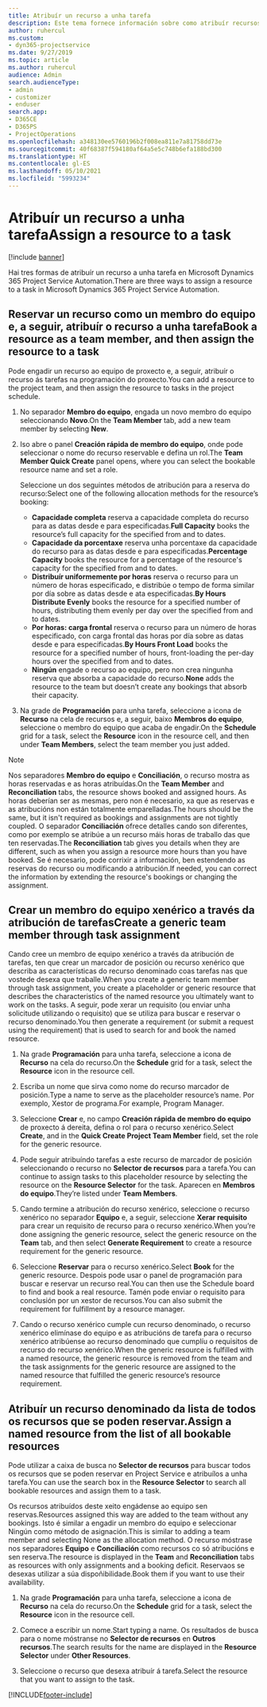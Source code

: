 ```yaml
---
title: Atribuír un recurso a unha tarefa
description: Este tema fornece información sobre como atribuír recursos a tarefas.
author: ruhercul
ms.custom:
- dyn365-projectservice
ms.date: 9/27/2019
ms.topic: article
ms.author: ruhercul
audience: Admin
search.audienceType:
- admin
- customizer
- enduser
search.app:
- D365CE
- D365PS
- ProjectOperations
ms.openlocfilehash: a348130ee5760196b2f008ea811e7a81758dd73e
ms.sourcegitcommit: 40f68387f594180af64a5e5c748b6efa188bd300
ms.translationtype: HT
ms.contentlocale: gl-ES
ms.lasthandoff: 05/10/2021
ms.locfileid: "5993234"
---
```

# <a name="assign-a-resource-to-a-task"></a><span data-ttu-id="159c5-103">Atribuír un recurso a unha tarefa</span><span class="sxs-lookup"><span data-stu-id="159c5-103">Assign a resource to a task</span></span>

[!include [banner](../includes/psa-now-project-operations.md)]

<span data-ttu-id="159c5-104">Hai tres formas de atribuír un recurso a unha tarefa en Microsoft Dynamics 365 Project Service Automation.</span><span class="sxs-lookup"><span data-stu-id="159c5-104">There are three ways to assign a resource to a task in Microsoft Dynamics 365 Project Service Automation.</span></span>

## <a name="book-a-resource-as-a-team-member-and-then-assign-the-resource-to-a-task"></a><span data-ttu-id="159c5-105">Reservar un recurso como un membro do equipo e, a seguir, atribuír o recurso a unha tarefa</span><span class="sxs-lookup"><span data-stu-id="159c5-105">Book a resource as a team member, and then assign the resource to a task</span></span>

<span data-ttu-id="159c5-106">Pode engadir un recurso ao equipo de proxecto e, a seguir, atribuír o recurso ás tarefas na programación do proxecto.</span><span class="sxs-lookup"><span data-stu-id="159c5-106">You can add a resource to the project team, and then assign the resource to tasks in the project schedule.</span></span>

1. <span data-ttu-id="159c5-107">No separador **Membro do equipo**, engada un novo membro do equipo seleccionando **Novo**.</span><span class="sxs-lookup"><span data-stu-id="159c5-107">On the **Team Member** tab, add a new team member by selecting **New**.</span></span> 

2. <span data-ttu-id="159c5-108">Iso abre o panel **Creación rápida de membro do equipo**, onde pode seleccionar o nome do recurso reservable e defina un rol.</span><span class="sxs-lookup"><span data-stu-id="159c5-108">The **Team Member Quick Create** panel opens, where you can select the bookable resource name and set a role.</span></span> 

    <span data-ttu-id="159c5-109">Seleccione un dos seguintes métodos de atribución para a reserva do recurso:</span><span class="sxs-lookup"><span data-stu-id="159c5-109">Select one of the following allocation methods for the resource’s booking:</span></span>

    - <span data-ttu-id="159c5-110">**Capacidade completa** reserva a capacidade completa do recurso para as datas desde e para especificadas.</span><span class="sxs-lookup"><span data-stu-id="159c5-110">**Full Capacity** books the resource’s full capacity for the specified from and to dates.</span></span>
    - <span data-ttu-id="159c5-111">**Capacidade da porcentaxe** reserva unha porcentaxe da capacidade do recurso para as datas desde e para especificadas.</span><span class="sxs-lookup"><span data-stu-id="159c5-111">**Percentage Capacity** books the resource for a percentage of the resource's capacity for the specified from and to dates.</span></span>
    - <span data-ttu-id="159c5-112">**Distribuír uniformemente por horas** reserva o recurso para un número de horas especificado, e distribúe o tempo de forma similar por día sobre as datas desde e ata especificadas.</span><span class="sxs-lookup"><span data-stu-id="159c5-112">**By Hours Distribute Evenly** books the resource for a specified number of hours, distributing them evenly per day over the specified from and to dates.</span></span>
    - <span data-ttu-id="159c5-113">**Por horas: carga frontal** reserva o recurso para un número de horas especificado, con carga frontal das horas por día sobre as datas desde e para especificadas.</span><span class="sxs-lookup"><span data-stu-id="159c5-113">**By Hours Front Load** books the resource for a specified number of hours, front-loading the per-day hours over the specified from and to dates.</span></span>
    - <span data-ttu-id="159c5-114">**Ningún** engade o recurso ao equipo, pero non crea ningunha reserva que absorba a capacidade do recurso.</span><span class="sxs-lookup"><span data-stu-id="159c5-114">**None** adds the resource to the team but doesn’t create any bookings that absorb their capacity.</span></span>

3. <span data-ttu-id="159c5-115">Na grade de **Programación** para unha tarefa, seleccione a icona de **Recurso** na cela de recursos e, a seguir, baixo **Membros do equipo**, seleccione o membro do equipo que acaba de engadir.</span><span class="sxs-lookup"><span data-stu-id="159c5-115">On the **Schedule** grid for a task, select the **Resource** icon in the resource cell, and then under **Team Members**, select the team member you just added.</span></span> 

> [!NOTE]
> <span data-ttu-id="159c5-116">Nos separadores **Membro do equipo** e **Conciliación**, o recurso mostra as horas reservadas e as horas atribuídas.</span><span class="sxs-lookup"><span data-stu-id="159c5-116">On the **Team Member** and **Reconciliation** tabs, the resource shows booked and assigned hours.</span></span> <span data-ttu-id="159c5-117">As horas deberían ser as mesmas, pero non é necesario, xa que as reservas e as atribucións non están totalmente emparelladas.</span><span class="sxs-lookup"><span data-stu-id="159c5-117">The hours should be the same, but it isn't required as bookings and assignments are not tightly coupled.</span></span> <span data-ttu-id="159c5-118">O separador **Conciliación** ofrece detalles cando son diferentes, como por exemplo se atribúe a un recurso máis horas de traballo das que ten reservadas.</span><span class="sxs-lookup"><span data-stu-id="159c5-118">The **Reconciliation** tab gives you details when they are different, such as when you assign a resource more hours than you have booked.</span></span> <span data-ttu-id="159c5-119">Se é necesario, pode corrixir a información, ben estendendo as reservas do recurso ou modificando a atribución.</span><span class="sxs-lookup"><span data-stu-id="159c5-119">If needed, you can correct the information by extending the resource's bookings or changing the assignment.</span></span>

## <a name="create-a-generic-team-member-through-task-assignment"></a><span data-ttu-id="159c5-120">Crear un membro do equipo xenérico a través da atribución de tarefas</span><span class="sxs-lookup"><span data-stu-id="159c5-120">Create a generic team member through task assignment</span></span>

<span data-ttu-id="159c5-121">Cando cree un membro de equipo xenérico a través da atribución de tarefas, ten que crear un marcador de posición ou recurso xenérico que describa as características do recurso denominado coas tarefas nas que vostede desexa que traballe.</span><span class="sxs-lookup"><span data-stu-id="159c5-121">When you create a generic team member through task assignment, you create a placeholder or generic resource that describes the characteristics of the named resource you ultimately want to work on the tasks.</span></span> <span data-ttu-id="159c5-122">A seguir, pode xerar un requisito (ou enviar unha solicitude utilizando o requisito) que se utiliza para buscar e reservar o recurso denominado.</span><span class="sxs-lookup"><span data-stu-id="159c5-122">You then generate a requirement (or submit a request using the requirement) that is used to search for and book the named resource.</span></span>

1. <span data-ttu-id="159c5-123">Na grade **Programación** para unha tarefa, seleccione a icona de **Recurso** na cela do recurso.</span><span class="sxs-lookup"><span data-stu-id="159c5-123">On the **Schedule** grid for a task, select the **Resource** icon in the resource cell.</span></span>

2. <span data-ttu-id="159c5-124">Escriba un nome que sirva como nome do recurso marcador de posición.</span><span class="sxs-lookup"><span data-stu-id="159c5-124">Type a name to serve as the placeholder resource’s name.</span></span> <span data-ttu-id="159c5-125">Por exemplo, Xestor de programa.</span><span class="sxs-lookup"><span data-stu-id="159c5-125">For example, Program Manager.</span></span>

3. <span data-ttu-id="159c5-126">Seleccione **Crear** e, no campo **Creación rápida de membro do equipo** de proxecto á dereita, defina o rol para o recurso xenérico.</span><span class="sxs-lookup"><span data-stu-id="159c5-126">Select **Create**, and in the **Quick Create Project Team Member** field, set the role for the generic resource.</span></span>

4. <span data-ttu-id="159c5-127">Pode seguir atribuíndo tarefas a este recurso de marcador de posición seleccionando o recurso no **Selector de recursos** para a tarefa.</span><span class="sxs-lookup"><span data-stu-id="159c5-127">You can continue to assign tasks to this placeholder resource by selecting the resource on the **Resource Selector** for the task.</span></span> <span data-ttu-id="159c5-128">Aparecen en **Membros do equipo**.</span><span class="sxs-lookup"><span data-stu-id="159c5-128">They’re listed under **Team Members**.</span></span>

5. <span data-ttu-id="159c5-129">Cando termine a atribución do recurso xenérico, seleccione o recurso xenérico no separador **Equipo** e, a seguir, seleccione **Xerar requisito** para crear un requisito de recurso para o recurso xenérico.</span><span class="sxs-lookup"><span data-stu-id="159c5-129">When you’re done assigning the generic resource, select the generic resource on the **Team** tab, and then select **Generate Requirement** to create a resource requirement for the generic resource.</span></span>

6. <span data-ttu-id="159c5-130">Seleccione **Reservar** para o recurso xenérico.</span><span class="sxs-lookup"><span data-stu-id="159c5-130">Select **Book** for the generic resource.</span></span> <span data-ttu-id="159c5-131">Despois pode usar o panel de programación para buscar e reservar un recurso real.</span><span class="sxs-lookup"><span data-stu-id="159c5-131">You can then use the Schedule board to find and book a real resource.</span></span> <span data-ttu-id="159c5-132">Tamén pode enviar o requisito para conclusión por un xestor de recursos.</span><span class="sxs-lookup"><span data-stu-id="159c5-132">You can also submit the requirement for fulfillment by a resource manager.</span></span>

7. <span data-ttu-id="159c5-133">Cando o recurso xenérico cumple cun recurso denominado, o recurso xenérico elimínase do equipo e as atribucións de tarefa para o recurso xenérico atribúense ao recurso denominado que cumplíu o requisitos de recurso do recurso xenérico.</span><span class="sxs-lookup"><span data-stu-id="159c5-133">When the generic resource is fulfilled with a named resource, the generic resource is removed from the team and the task assignments for the generic resource are assigned to the named resource that fulfilled the generic resource’s resource requirement.</span></span>

## <a name="assign-a-named-resource-from-the-list-of-all-bookable-resources"></a><span data-ttu-id="159c5-134">Atribuír un recurso denominado da lista de todos os recursos que se poden reservar.</span><span class="sxs-lookup"><span data-stu-id="159c5-134">Assign a named resource from the list of all bookable resources</span></span>

<span data-ttu-id="159c5-135">Pode utilizar a caixa de busca no **Selector de recursos** para buscar todos os recursos que se poden reservar en Project Service e atribuílos a unha tarefa.</span><span class="sxs-lookup"><span data-stu-id="159c5-135">You can use the search box in the **Resource Selector** to search all bookable resources and assign them to a task.</span></span>

<span data-ttu-id="159c5-136">Os recursos atribuídos deste xeito engádense ao equipo sen reservas.</span><span class="sxs-lookup"><span data-stu-id="159c5-136">Resources assigned this way are added to the team without any bookings.</span></span> <span data-ttu-id="159c5-137">Isto é similar a engadir un membro do equipo e seleccionar Ningún como método de asignación.</span><span class="sxs-lookup"><span data-stu-id="159c5-137">This is similar to adding a team member and selecting None as the allocation method.</span></span> <span data-ttu-id="159c5-138">O recurso móstrase nos separadores **Equipo** e **Conciliación** como recursos co só atribucións e sen reserva.</span><span class="sxs-lookup"><span data-stu-id="159c5-138">The resource is displayed in the **Team** and **Reconciliation** tabs as resources with only assignments and a booking deficit.</span></span> <span data-ttu-id="159c5-139">Reservaos se desexas utilizar a súa dispoñibilidade.</span><span class="sxs-lookup"><span data-stu-id="159c5-139">Book them if you want to use their availability.</span></span>

1. <span data-ttu-id="159c5-140">Na grade **Programación** para unha tarefa, seleccione a icona de **Recurso** na cela do recurso.</span><span class="sxs-lookup"><span data-stu-id="159c5-140">On the **Schedule** grid for a task, select the **Resource** icon in the resource cell.</span></span>

2. <span data-ttu-id="159c5-141">Comece a escribir un nome.</span><span class="sxs-lookup"><span data-stu-id="159c5-141">Start typing a name.</span></span> <span data-ttu-id="159c5-142">Os resultados de busca para o nome móstranse no **Selector de recursos** en **Outros recursos**.</span><span class="sxs-lookup"><span data-stu-id="159c5-142">The search results for the name are displayed in the **Resource Selector** under **Other Resources**.</span></span>

3. <span data-ttu-id="159c5-143">Seleccione o recurso que desexa atribuír á tarefa.</span><span class="sxs-lookup"><span data-stu-id="159c5-143">Select the resource that you want to assign to the task.</span></span>



[!INCLUDE[footer-include](../includes/footer-banner.md)]